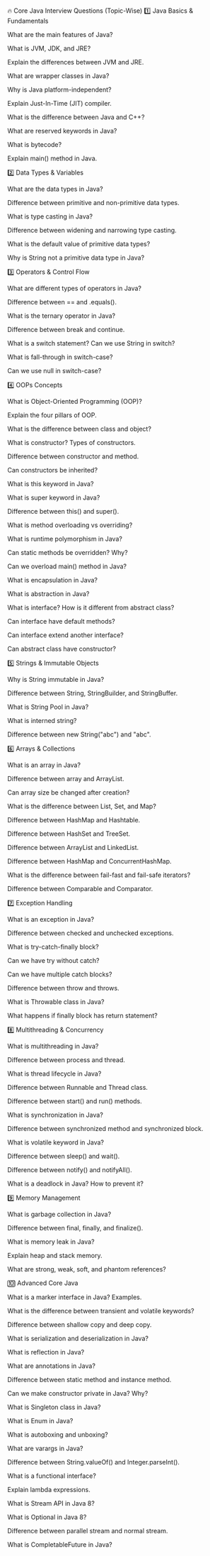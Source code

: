 
🔥 Core Java Interview Questions (Topic-Wise)
1️⃣ Java Basics & Fundamentals

What are the main features of Java?

What is JVM, JDK, and JRE?

Explain the differences between JVM and JRE.

What are wrapper classes in Java?

Why is Java platform-independent?

Explain Just-In-Time (JIT) compiler.

What is the difference between Java and C++?

What are reserved keywords in Java?

What is bytecode?

Explain main() method in Java.

2️⃣ Data Types & Variables

What are the data types in Java?

Difference between primitive and non-primitive data types.

What is type casting in Java?

Difference between widening and narrowing type casting.

What is the default value of primitive data types?

Why is String not a primitive data type in Java?

3️⃣ Operators & Control Flow

What are different types of operators in Java?

Difference between == and .equals().

What is the ternary operator in Java?

Difference between break and continue.

What is a switch statement? Can we use String in switch?

What is fall-through in switch-case?

Can we use null in switch-case?

4️⃣ OOPs Concepts

What is Object-Oriented Programming (OOP)?

Explain the four pillars of OOP.

What is the difference between class and object?

What is constructor? Types of constructors.

Difference between constructor and method.

Can constructors be inherited?

What is this keyword in Java?

What is super keyword in Java?

Difference between this() and super().

What is method overloading vs overriding?

What is runtime polymorphism in Java?

Can static methods be overridden? Why?

Can we overload main() method in Java?

What is encapsulation in Java?

What is abstraction in Java?

What is interface? How is it different from abstract class?

Can interface have default methods?

Can interface extend another interface?

Can abstract class have constructor?

5️⃣ Strings & Immutable Objects

Why is String immutable in Java?

Difference between String, StringBuilder, and StringBuffer.

What is String Pool in Java?

What is interned string?

Difference between new String("abc") and "abc".

6️⃣ Arrays & Collections

What is an array in Java?

Difference between array and ArrayList.

Can array size be changed after creation?

What is the difference between List, Set, and Map?

Difference between HashMap and Hashtable.

Difference between HashSet and TreeSet.

Difference between ArrayList and LinkedList.

Difference between HashMap and ConcurrentHashMap.

What is the difference between fail-fast and fail-safe iterators?

Difference between Comparable and Comparator.

7️⃣ Exception Handling

What is an exception in Java?

Difference between checked and unchecked exceptions.

What is try-catch-finally block?

Can we have try without catch?

Can we have multiple catch blocks?

Difference between throw and throws.

What is Throwable class in Java?

What happens if finally block has return statement?

8️⃣ Multithreading & Concurrency

What is multithreading in Java?

Difference between process and thread.

What is thread lifecycle in Java?

Difference between Runnable and Thread class.

Difference between start() and run() methods.

What is synchronization in Java?

Difference between synchronized method and synchronized block.

What is volatile keyword in Java?

Difference between sleep() and wait().

Difference between notify() and notifyAll().

What is a deadlock in Java? How to prevent it?

9️⃣ Memory Management

What is garbage collection in Java?

Difference between final, finally, and finalize().

What is memory leak in Java?

Explain heap and stack memory.

What are strong, weak, soft, and phantom references?

🔟 Advanced Core Java

What is a marker interface in Java? Examples.

What is the difference between transient and volatile keywords?

Difference between shallow copy and deep copy.

What is serialization and deserialization in Java?

What is reflection in Java?

What are annotations in Java?

Difference between static method and instance method.

Can we make constructor private in Java? Why?

What is Singleton class in Java?

What is Enum in Java?

What is autoboxing and unboxing?

What are varargs in Java?

Difference between String.valueOf() and Integer.parseInt().

What is a functional interface?

Explain lambda expressions.

What is Stream API in Java 8?

What is Optional in Java 8?

Difference between parallel stream and normal stream.

What is CompletableFuture in Java?
